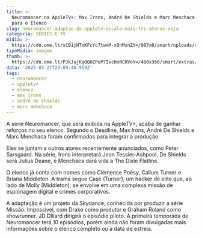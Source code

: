 ```yaml
---
title: >-
  Neuromancer na AppleTV+: Max Irons, André De Shields e Marc Menchaca Entram
  para o Elenco
slug: neuromancer-adaptao-da-appletv-escala-mais-trs-atores-veja
categoria: SÉRIES E TV
midia: >-
  https://cdn.ome.lt/sCB1jHTxKFcYc7twxM-xOnMxnZY=/987x0/smart/uploads/conteudo/fotos/Design_sem_nome_-_2025-03-27T193941.123.png
tipoMidia: imagem
thumb: >-
  https://cdn.ome.lt/PJkJujKqQQUZPeP7IvcHvNCHVoY=/480x360/smart/extras/conteudos/Design_sem_nome_-_2025-03-27T193941.123.png
data: '2025-03-27T23:09:40.959Z'
tags:
  - neuromancer
  - appletv+
  - elenco
  - max irons
  - andré de shields
  - marc menchaca
---
```


A série Neuromancer, que será exibida na AppleTV+, acaba de ganhar reforços no seu elenco. Segundo o Deadline, Max Irons, André De Shields e Marc Menchaca foram confirmados para integrar a produção.

Eles se juntam a outros atores recentemente anunciados, como Peter Sarsgaard. Na série, Irons interpretará Jean Tessier-Ashpool, De Shields será Julius Deane, e Menchaca dará vida a The Dixie Flatline.

O elenco já conta com nomes como Clémence Poésy, Callum Turner e Briana Middleton. A trama segue Case (Turner), um hacker de elite que, ao lado de Molly (Middleton), se envolve em uma complexa missão de espionagem digital e crimes corporativos.

A adaptação é um projeto da Skydance, conhecida por produzir a série Missão: Impossível, com Drake como produtor e Graham Roland como showrunner. JD Dillard dirigirá o episódio piloto. A primeira temporada de Neuromancer terá 10 episódios, porém ainda não foram divulgadas mais informações sobre o elenco completo ou a data de estreia.
